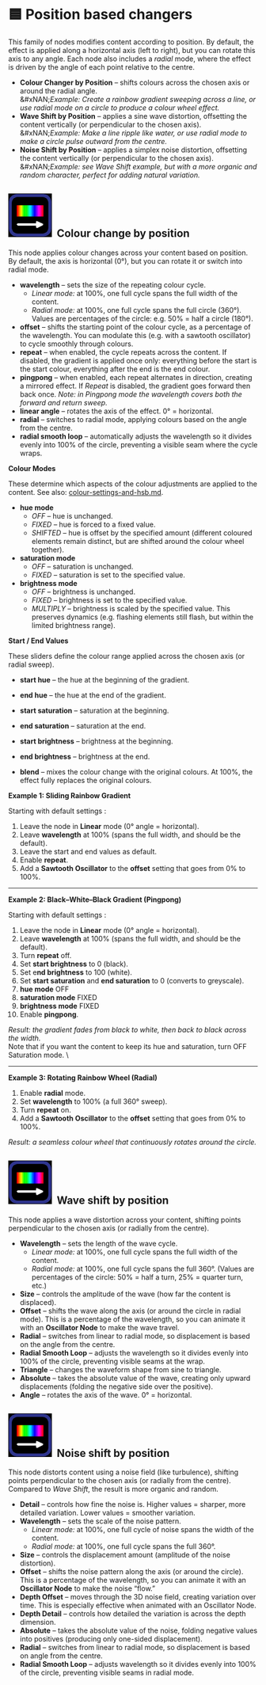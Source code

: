# 🟦 Position based changers

This family of nodes modifies content according to position. By default, the effect is applied along a horizontal axis (left to right), but you can rotate this axis to any angle. Each node also includes a _radial_ mode, where the effect is driven by the angle of each point relative to the centre.

* **Colour Changer by Position** – shifts colours across the chosen axis or around the radial angle.\
  &#xNAN;_&#x45;xample: Create a rainbow gradient sweeping across a line, or use radial mode on a circle to produce a colour wheel effect._
* **Wave Shift by Position** – applies a sine wave distortion, offsetting the content vertically (or perpendicular to the chosen axis).\
  &#xNAN;_&#x45;xample: Make a line ripple like water, or use radial mode to make a circle pulse outward from the centre._
* **Noise Shift by Position** – applies a simplex noise distortion, offsetting the content vertically (or perpendicular to the chosen axis).\
  &#xNAN;_&#x45;xample: see Wave Shift example, but with a more organic and random character, perfect for adding natural variation._

## <img src="../../.gitbook/assets/image (2).png" alt="" data-size="line">  Colour change by position

This node applies colour changes across your content based on position. By default, the axis is horizontal (0°), but you can rotate it or switch into radial mode.

* **wavelength** – sets the size of the repeating colour cycle.
  * _Linear mode:_ at 100%, one full cycle spans the full width of the content.
  * _Radial mode:_ at 100%, one full cycle spans the full circle (360°). Values are percentages of the circle: e.g. 50% = half a circle (180°).
* **offset** – shifts the starting point of the colour cycle, as a percentage of the wavelength. You can modulate this (e.g. with a sawtooth oscillator) to cycle smoothly through colours.
* **repeat** – when enabled, the cycle repeats across the content. If disabled, the gradient is applied once only: everything before the start is the start colour, everything after the end is the end colour.
* **pingpong** – when enabled, each repeat alternates in direction, creating a mirrored effect. If _Repeat_ is disabled, the gradient goes forward then back once. _Note: in Pingpong mode the wavelength covers both the forward and return sweep._
* **linear angle** – rotates the axis of the effect. 0° = horizontal.
* **radial** – switches to radial mode, applying colours based on the angle from the centre.
* **radial smooth loop** – automatically adjusts the wavelength so it divides evenly into 100% of the circle, preventing a visible seam where the cycle wraps.

**Colour Modes**

These determine which aspects of the colour adjustments are applied to the content. See also: [colour-settings-and-hsb.md](../fundamentals/colour-settings-and-hsb.md "mention").

* **hue mode**
  * _OFF_ – hue is unchanged.
  * _FIXED_ – hue is forced to a fixed value.
  * _SHIFTED_ – hue is offset by the specified amount (different coloured elements remain distinct, but are shifted around the colour wheel together).
* **saturation mode**
  * _OFF_ – saturation is unchanged.
  * _FIXED_ – saturation is set to the specified value.
* **brightness mode**
  * _OFF_ – brightness is unchanged.
  * _FIXED_ – brightness is set to the specified value.
  * _MULTIPLY_ – brightness is scaled by the specified value. This preserves dynamics (e.g. flashing elements still flash, but within the limited brightness range).

**Start / End Values**

These sliders define the colour range applied across the chosen axis (or radial sweep).

* **start hue** – the hue at the beginning of the gradient.
* **end hue** – the hue at the end of the gradient.
* **start saturation** – saturation at the beginning.
* **end saturation** – saturation at the end.
* **start brightness** – brightness at the beginning.
* **end brightness** – brightness at the end.



* **blend** – mixes the colour change with the original colours. At 100%, the effect fully replaces the original colours.

**Example 1: Sliding Rainbow Gradient**

Starting with default settings :&#x20;

1. Leave the node in **Linear** mode (0° angle = horizontal).
2. Leave **wavelength** at 100% (spans the full width, and should be the default).
3. Leave the start and end values as default.&#x20;
4. Enable **repeat**.
5. Add a **Sawtooth Oscillator** to the **offset** setting that goes from 0% to 100%.

***

**Example 2: Black–White–Black Gradient (Pingpong)**

Starting with default settings :&#x20;

1. Leave the node in **Linear** mode (0° angle = horizontal).
2. Leave **wavelength** at 100% (spans the full width, and should be the default).
3. Turn **repeat** off.
4. Set **start brightness** to 0 (black).
5. Set e**nd brightness** to 100 (white).
6. Set **start saturation** and **end saturation** to 0 (converts to greyscale).
7. **hue mode** OFF
8. **saturation mode** FIXED
9. **brightness mode** FIXED
10. Enable **pingpong**.

_Result: the gradient fades from black to white, then back to black across the width._\
Note that if you want the content to keep its hue and saturation, turn OFF Saturation mode. \


***

**Example 3: Rotating Rainbow Wheel (Radial)**

1. Enable **radial** mode.
2. Set **wavelength** to 100% (a full 360° sweep).
3. Turn **repeat** on.
4. Add a **Sawtooth Oscillator** to the **offset** setting that goes from 0% to 100%.

_Result: a seamless colour wheel that continuously rotates around the circle._



## <img src="../../.gitbook/assets/image (2).png" alt="" data-size="line">  Wave shift by position

This node applies a wave distortion across your content, shifting points perpendicular to the chosen axis (or radially from the centre).

* **Wavelength** – sets the length of the wave cycle.
  * _Linear mode:_ at 100%, one full cycle spans the full width of the content.
  * _Radial mode:_ at 100%, one full cycle spans the full 360°. (Values are percentages of the circle: 50% = half a turn, 25% = quarter turn, etc.)
* **Size** – controls the amplitude of the wave (how far the content is displaced).
* **Offset** – shifts the wave along the axis (or around the circle in radial mode). This is a percentage of the wavelength, so you can animate it with an **Oscillator Node** to make the wave travel.
* **Radial** – switches from linear to radial mode, so displacement is based on the angle from the centre.
* **Radial Smooth Loop** – adjusts the wavelength so it divides evenly into 100% of the circle, preventing visible seams at the wrap.
* **Triangle** – changes the waveform shape from sine to triangle.
* **Absolute** – takes the absolute value of the wave, creating only upward displacements (folding the negative side over the positive).
* **Angle** – rotates the axis of the wave. 0° = horizontal.



## <img src="../../.gitbook/assets/image (2).png" alt="" data-size="line">  Noise shift by position

This node distorts content using a noise field (like turbulence), shifting points perpendicular to the chosen axis (or radially from the centre). Compared to _Wave Shift_, the result is more organic and random.

* **Detail** – controls how fine the noise is. Higher values = sharper, more detailed variation. Lower values = smoother variation.
* **Wavelength** – sets the scale of the noise pattern.
  * _Linear mode:_ at 100%, one full cycle of noise spans the width of the content.
  * _Radial mode:_ at 100%, one full cycle spans the full 360°.
* **Size** – controls the displacement amount (amplitude of the noise distortion).
* **Offset** – shifts the noise pattern along the axis (or around the circle). This is a percentage of the wavelength, so you can animate it with an **Oscillator Node** to make the noise “flow.”
* **Depth Offset** – moves through the 3D noise field, creating variation over time. This is especially effective when animated with an Oscillator Node.
* **Depth Detail** – controls how detailed the variation is across the depth dimension.
* **Absolute** – takes the absolute value of the noise, folding negative values into positives (producing only one-sided displacement).
* **Radial** – switches from linear to radial mode, so displacement is based on angle from the centre.
* **Radial Smooth Loop** – adjusts wavelength so it divides evenly into 100% of the circle, preventing visible seams in radial mode.

